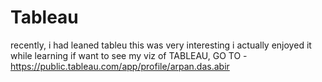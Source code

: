 # Tableau
recently, i had leaned tableu
this was very interesting
i actually enjoyed it while learning
if want to see my viz of TABLEAU,
 GO TO - https://public.tableau.com/app/profile/arpan.das.abir
